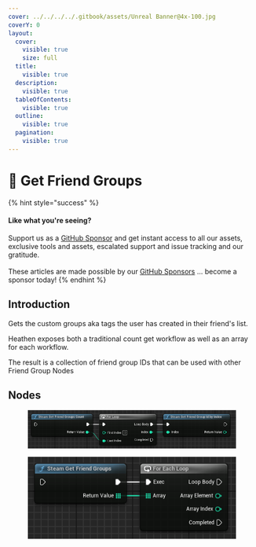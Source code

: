 ```yaml
---
cover: ../../../../.gitbook/assets/Unreal Banner@4x-100.jpg
coverY: 0
layout:
  cover:
    visible: true
    size: full
  title:
    visible: true
  description:
    visible: true
  tableOfContents:
    visible: true
  outline:
    visible: true
  pagination:
    visible: true
---
```


# 🔵 Get Friend Groups

{% hint style="success" %}
#### Like what you're seeing?

Support us as a [GitHub Sponsor](../../../../become-a-sponsor/) and get instant access to all our assets, exclusive tools and assets, escalated support and issue tracking and our gratitude.\
\
These articles are made possible by our [GitHub Sponsors](../../../../become-a-sponsor/) ... become a sponsor today!
{% endhint %}

## Introduction

Gets the custom groups aka tags the user has created in their friend's list.

Heathen exposes both a traditional count get workflow as well as an array for each workflow.

The result is a collection of friend group IDs that can be used with other Friend Group Nodes

## Nodes

<figure><img src="../../../../.gitbook/assets/image (26) (1).png" alt=""><figcaption></figcaption></figure>

<figure><img src="../../../../.gitbook/assets/image (27) (1).png" alt=""><figcaption></figcaption></figure>
